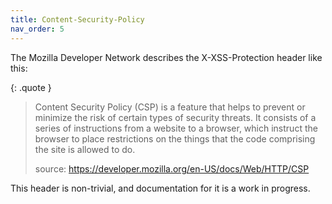 ```yaml
---
title: Content-Security-Policy
nav_order: 5
---
```


The Mozilla Developer Network describes the X-XSS-Protection header like this:

{: .quote }
> Content Security Policy (CSP) is a feature that helps to prevent or minimize the risk of certain types of security threats. It consists of a series of instructions from a website to a browser, which instruct the browser to place restrictions on the things that the code comprising the site is allowed to do.
>
> source: https://developer.mozilla.org/en-US/docs/Web/HTTP/CSP

This header is non-trivial, and documentation for it is a work in progress.
